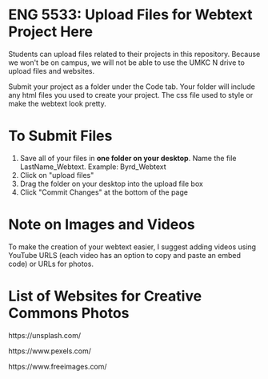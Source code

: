 # ENG 5533: Upload Files for Webtext Project Here
Students can upload files related to their projects in this repository. 
Because we won't be on campus, we will not be able to use the UMKC N drive to upload files and websites. 

Submit your project as a folder under the Code tab. Your folder will include any html files you used to create your project. 
The css file used to style or make the webtext look pretty.

# To Submit Files

1. Save all of your files in <b>one folder on your desktop</b>. Name the file LastName_Webtext. Example: Byrd_Webtext
2. Click on "upload files"
3. Drag the folder on your desktop into the upload file box
4. Click "Commit Changes" at the bottom of the page

# Note on Images and Videos
To make the creation of your webtext easier, I suggest adding videos using YouTube URLS (each video has an option to copy and paste
an embed code) or URLs for photos. 

# List of Websites for Creative Commons Photos

<p>https://unsplash.com/</p>
<p>https://www.pexels.com/</p>
<p>https://www.freeimages.com/</p>
